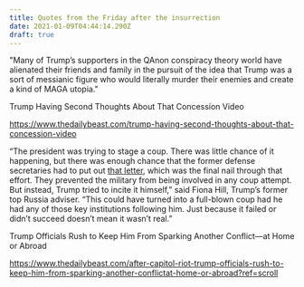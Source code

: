 ```yaml
---
title: Quotes from the Friday after the insurrection
date: 2021-01-09T04:44:14.290Z
draft: true
---
```

"Many of Trump’s supporters in the QAnon conspiracy theory world have alienated their friends and family in the pursuit of the idea that Trump was a sort of messianic figure who would literally murder their enemies and create a kind of MAGA utopia."

Trump Having Second Thoughts About That Concession Video

https://www.thedailybeast.com/trump-having-second-thoughts-about-that-concession-video

“The president was trying to stage a coup. There was little chance of it happening, but there was enough chance that the former defense secretaries had to put out [that letter](https://www.washingtonpost.com/opinions/10-former-defense-secretaries-military-peaceful-transfer-of-power/2021/01/03/2a23d52e-4c4d-11eb-a9f4-0e668b9772ba_story.html), which was the final nail through that effort. They prevented the military from being involved in any coup attempt. But instead, Trump tried to incite it himself,” said Fiona Hill, Trump’s former top Russia adviser. “This could have turned into a full-blown coup had he had any of those key institutions following him. Just because it failed or didn’t succeed doesn’t mean it wasn’t real.”

Trump Officials Rush to Keep Him From Sparking Another Conflict—at Home or Abroad

https://www.thedailybeast.com/after-capitol-riot-trump-officials-rush-to-keep-him-from-sparking-another-conflictat-home-or-abroad?ref=scroll